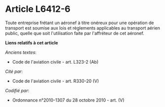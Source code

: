# Article L6412-6

Toute entreprise frétant un aéronef à titre onéreux pour une opération de transport est soumise aux lois et règlements
applicables au transport aérien public, quelle que soit l'utilisation faite par l'affréteur de cet aéronef.

**Liens relatifs à cet article**

_Anciens textes_:

  - Code de l'aviation civile - art. L323-2 (Ab)

_Cité par_:

  - Code de l'aviation civile - art. R330-20 (V)

_Codifié par_:

  - Ordonnance n°2010-1307 du 28 octobre 2010 - art. (V)
